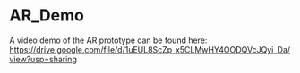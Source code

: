 # AR_Demo
A video demo of the AR prototype can be found here: https://drive.google.com/file/d/1uEUL8ScZp_x5CLMwHY4OODQVcJQyi_Da/view?usp=sharing 
